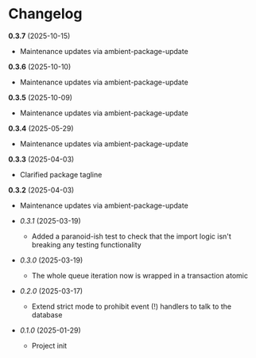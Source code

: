 # Changelog

**0.3.7** (2025-10-15)
  * Maintenance updates via ambient-package-update

**0.3.6** (2025-10-10)
  * Maintenance updates via ambient-package-update

**0.3.5** (2025-10-09)
  * Maintenance updates via ambient-package-update

**0.3.4** (2025-05-29)
  * Maintenance updates via ambient-package-update

**0.3.3** (2025-04-03)
  * Clarified package tagline

**0.3.2** (2025-04-03)
  * Maintenance updates via ambient-package-update

* *0.3.1* (2025-03-19)
  * Added a paranoid-ish test to check that the import logic isn't breaking any testing functionality

* *0.3.0* (2025-03-19)
  * The whole queue iteration now is wrapped in a transaction atomic

* *0.2.0* (2025-03-17)
  * Extend strict mode to prohibit event (!) handlers to talk to the database

* *0.1.0* (2025-01-29)
  * Project init

